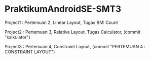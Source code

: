 # PraktikumAndroidSE-SMT3

Project1 : Pertemuan 2, Linear Layout, Tugas BMI Count

Project2 : Pertemuan 3, Relative Layout, Tugas Calculator, (commit "kalkulator")

Project3 : Pertemuan 4, Constraint Layout, (commit "PERTEMUAN 4 : CONSTRAINT LAYOUT")



